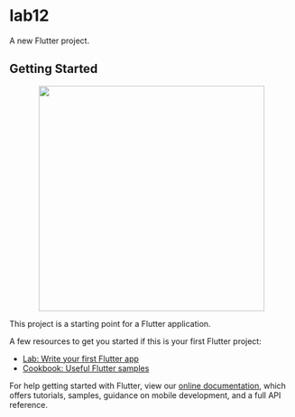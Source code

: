 # lab12

A new Flutter project.

## Getting Started

<p align="center"><a href="#" target="_blank"><img src="https://drive.google.com/file/d/1XNlrV16Wr0eSyfSHXX3qbyFQ6HRaCdu7/view?usp=sharing" width="400"></a></p>


This project is a starting point for a Flutter application.

A few resources to get you started if this is your first Flutter project:

- [Lab: Write your first Flutter app](https://flutter.dev/docs/get-started/codelab)
- [Cookbook: Useful Flutter samples](https://flutter.dev/docs/cookbook)

For help getting started with Flutter, view our
[online documentation](https://flutter.dev/docs), which offers tutorials,
samples, guidance on mobile development, and a full API reference.
